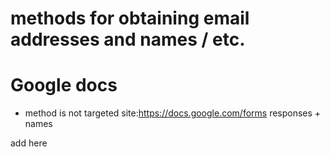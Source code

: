 # methods for obtaining email addresses and names / etc. 

# Google docs
- method is not targeted 
site:https://docs.google.com/forms responses + names  

add here 
